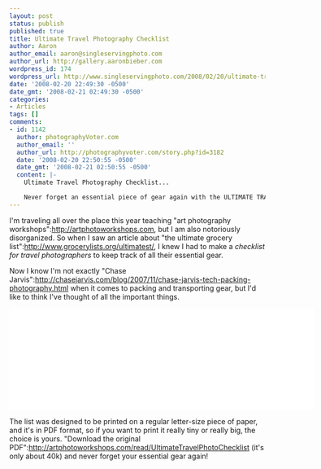 ```yaml
---
layout: post
status: publish
published: true
title: Ultimate Travel Photography Checklist
author: Aaron
author_email: aaron@singleservingphoto.com
author_url: http://gallery.aaronbieber.com
wordpress_id: 174
wordpress_url: http://www.singleservingphoto.com/2008/02/20/ultimate-travel-photography-checklist/
date: '2008-02-20 22:49:30 -0500'
date_gmt: '2008-02-21 02:49:30 -0500'
categories:
- Articles
tags: []
comments:
- id: 1142
  author: photographyVoter.com
  author_email: ''
  author_url: http://photographyvoter.com/story.php?id=3182
  date: '2008-02-20 22:50:55 -0500'
  date_gmt: '2008-02-21 02:50:55 -0500'
  content: |-
    Ultimate Travel Photography Checklist...

    Never forget an essential piece of gear again with the ULTIMATE TRAVEL PHOTOGRAPHY CHECKLIST....
---
```

I'm traveling all over the place this year teaching "art photography
workshops":http://artphotoworkshops.com, but I am also notoriously
disorganized. So when I saw an article about "the ultimate grocery
list":http://www.grocerylists.org/ultimatest/, I knew I had to make a
*checklist for travel photographers* to keep track of all their
essential gear.

Now I know I'm not exactly "Chase
Jarvis":http://chasejarvis.com/blog/2007/11/chase-jarvis-tech-packing-photography.html
when it comes to packing and transporting gear, but I'd like to think
I've thought of all the important things.

<div
style="background: white url('http://static.artphotoworkshops.com/UltimateTravelChecklistScreenshot.gif') no-repeat -70px 0px; height: 200px; width: 600px; overflow: hidden;">

</div>

The list was designed to be printed on a regular letter-size piece of
paper, and it's in PDF format, so if you want to print it really tiny or
really big, the choice is yours. "Download the original
PDF":http://artphotoworkshops.com/read/UltimateTravelPhotoChecklist
(it's only about 40k) and never forget your essential gear again!
